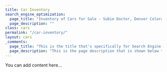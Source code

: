 ```yaml
---
title: Car Inventory
search_engine_optimization:
  page_title: "Inventory of Cars for Sale - Subie Doctor, Denver Colorado"
  page_description: ""
class: cars
permalink: "/car-inventory/"
layout: cars
_comments:
  page_title: "This is the title that's specifically for Search Engine Optimization."
  page_description: "This is the page description that is shown below the page title in the search engine results."
---
```

You can add content here...